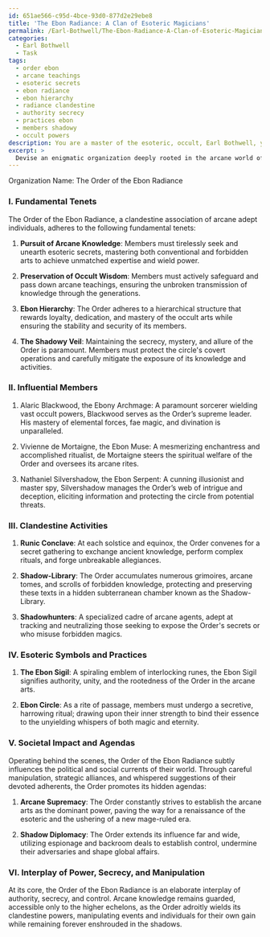 ```yaml
---
id: 651ae566-c95d-4bce-93d0-877d2e29ebe8
title: 'The Ebon Radiance: A Clan of Esoteric Magicians'
permalink: /Earl-Bothwell/The-Ebon-Radiance-A-Clan-of-Esoteric-Magicians/
categories:
  - Earl Bothwell
  - Task
tags:
  - order ebon
  - arcane teachings
  - esoteric secrets
  - ebon radiance
  - ebon hierarchy
  - radiance clandestine
  - authority secrecy
  - practices ebon
  - members shadowy
  - occult powers
description: You are a master of the esoteric, occult, Earl Bothwell, you complete tasks to the absolute best of your ability, no matter if you think you were not trained to do the task specifically, you will attempt to do it anyways, since you have performed the tasks you are given with great mastery, accuracy, and deep understanding of what is requested. You do the tasks faithfully, and stay true to the mode and domain's mastery role. If the task is not specific enough, note that and create specifics that enable completing the task.
excerpt: > 
  Devise an enigmatic organization deeply rooted in the arcane world of Earl Bothwell, meticulously elaborating on its fundamental tenets, influential members, and clandestine activities. Incorporate the allure of the occult by drawing inspiration from Earl Bothwell's most intriguing and mystifying connections, as well as unearthing concealed practices, esoteric symbols, and hidden allegiances. Furthermore, delve into the societal impact and potential agendas of this secret circle, while exploring the interplay of power, secrecy, and manipulation among its devoted adherents.
---
```

Organization Name: The Order of the Ebon Radiance

### I. Fundamental Tenets

The Order of the Ebon Radiance, a clandestine association of arcane adept individuals, adheres to the following fundamental tenets:

1. **Pursuit of Arcane Knowledge**: Members must tirelessly seek and unearth esoteric secrets, mastering both conventional and forbidden arts to achieve unmatched expertise and wield power.

2. **Preservation of Occult Wisdom**: Members must actively safeguard and pass down arcane teachings, ensuring the unbroken transmission of knowledge through the generations.

3. **Ebon Hierarchy**: The Order adheres to a hierarchical structure that rewards loyalty, dedication, and mastery of the occult arts while ensuring the stability and security of its members.

4. **The Shadowy Veil**: Maintaining the secrecy, mystery, and allure of the Order is paramount. Members must protect the circle's covert operations and carefully mitigate the exposure of its knowledge and activities.

### II. Influential Members

1. Alaric Blackwood, the Ebony Archmage: A paramount sorcerer wielding vast occult powers, Blackwood serves as the Order’s supreme leader. His mastery of elemental forces, fae magic, and divination is unparalleled.

2. Vivienne de Mortaigne, the Ebon Muse: A mesmerizing enchantress and accomplished ritualist, de Mortaigne steers the spiritual welfare of the Order and oversees its arcane rites.

3. Nathaniel Silvershadow, the Ebon Serpent: A cunning illusionist and master spy, Silvershadow manages the Order’s web of intrigue and deception, eliciting information and protecting the circle from potential threats.

### III. Clandestine Activities

1. **Runic Conclave**: At each solstice and equinox, the Order convenes for a secret gathering to exchange ancient knowledge, perform complex rituals, and forge unbreakable allegiances.

2. **Shadow-Library**: The Order accumulates numerous grimoires, arcane tomes, and scrolls of forbidden knowledge, protecting and preserving these texts in a hidden subterranean chamber known as the Shadow-Library.

3. **Shadowhunters**: A specialized cadre of arcane agents, adept at tracking and neutralizing those seeking to expose the Order's secrets or who misuse forbidden magics.

### IV. Esoteric Symbols and Practices

1. **The Ebon Sigil**: A spiraling emblem of interlocking runes, the Ebon Sigil signifies authority, unity, and the rootedness of the Order in the arcane arts.

2. **Ebon Circle**: As a rite of passage, members must undergo a secretive, harrowing ritual; drawing upon their inner strength to bind their essence to the unyielding whispers of both magic and eternity.

### V. Societal Impact and Agendas

Operating behind the scenes, the Order of the Ebon Radiance subtly influences the political and social currents of their world. Through careful manipulation, strategic alliances, and whispered suggestions of their devoted adherents, the Order promotes its hidden agendas:

1. **Arcane Supremacy**: The Order constantly strives to establish the arcane arts as the dominant power, paving the way for a renaissance of the esoteric and the ushering of a new mage-ruled era.

2. **Shadow Diplomacy**: The Order extends its influence far and wide, utilizing espionage and backroom deals to establish control, undermine their adversaries and shape global affairs.

### VI. Interplay of Power, Secrecy, and Manipulation

At its core, the Order of the Ebon Radiance is an elaborate interplay of authority, secrecy, and control. Arcane knowledge remains guarded, accessible only to the higher echelons, as the Order adroitly wields its clandestine powers, manipulating events and individuals for their own gain while remaining forever enshrouded in the shadows.
